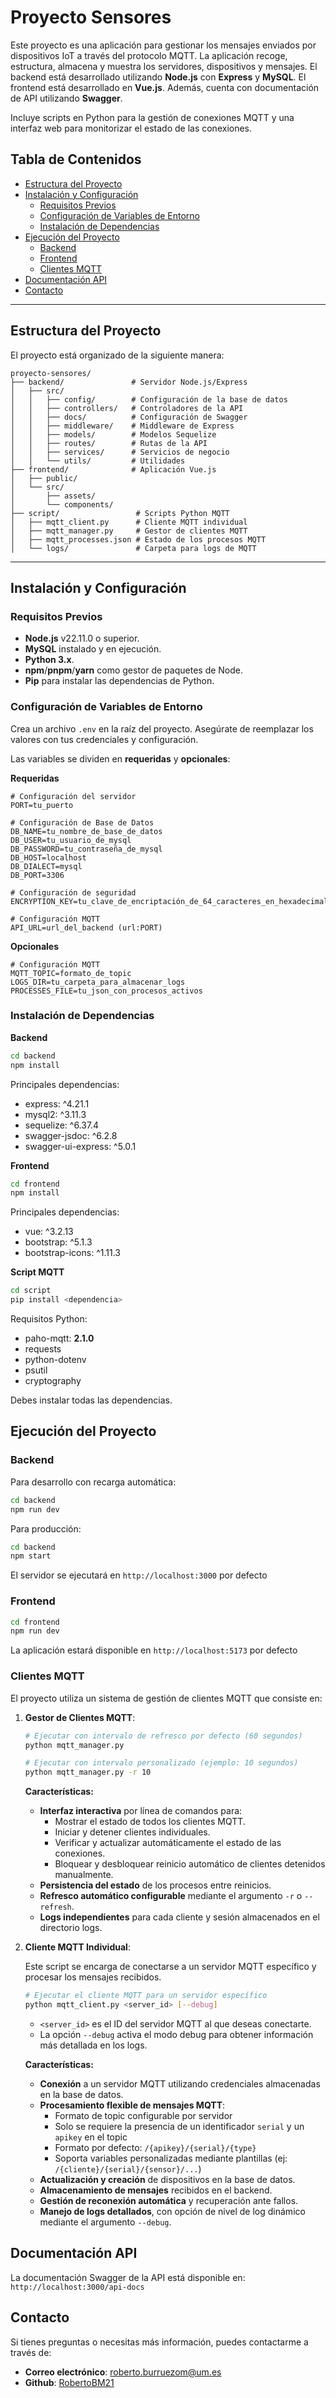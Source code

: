 # Proyecto Sensores

Este proyecto es una aplicación para gestionar los mensajes enviados por dispositivos IoT a través del protocolo MQTT. La aplicación recoge, estructura, almacena y muestra los servidores, dispositivos y mensajes. El backend está desarrollado utilizando **Node.js** con **Express** y **MySQL**. El frontend está desarrollado en **Vue.js**. Además, cuenta con documentación de API utilizando **Swagger**.

Incluye scripts en Python para la gestión de conexiones MQTT y una interfaz web para monitorizar el estado de las conexiones.

## Tabla de Contenidos

- [Estructura del Proyecto](#estructura-del-proyecto)
- [Instalación y Configuración](#instalación-y-configuración)
  - [Requisitos Previos](#requisitos-previos)
  - [Configuración de Variables de Entorno](#configuración-de-variables-de-entorno)
  - [Instalación de Dependencias](#instalación-de-dependencias)
- [Ejecución del Proyecto](#ejecución-del-proyecto)
  - [Backend](#backend)
  - [Frontend](#frontend)
  - [Clientes MQTT](#clientes-mqtt)
- [Documentación API](#documentación-api)
- [Contacto](#contacto)

---

## Estructura del Proyecto

El proyecto está organizado de la siguiente manera:

```
proyecto-sensores/
├── backend/               # Servidor Node.js/Express
│   ├── src/
│   │   ├── config/        # Configuración de la base de datos
│   │   ├── controllers/   # Controladores de la API
│   │   ├── docs/          # Configuración de Swagger
│   │   ├── middleware/    # Middleware de Express
│   │   ├── models/        # Modelos Sequelize
│   │   ├── routes/        # Rutas de la API
│   │   ├── services/      # Servicios de negocio
│   │   └── utils/         # Utilidades
├── frontend/              # Aplicación Vue.js
│   ├── public/
│   └── src/
│       ├── assets/
│       └── components/
├── script/                 # Scripts Python MQTT
│   ├── mqtt_client.py      # Cliente MQTT individual
│   ├── mqtt_manager.py     # Gestor de clientes MQTT
│   ├── mqtt_processes.json # Estado de los procesos MQTT
│   └── logs/               # Carpeta para logs de MQTT
```

---

## Instalación y Configuración

### Requisitos Previos

- **Node.js** v22.11.0 o superior.
- **MySQL** instalado y en ejecución.
- **Python 3.x**.
- **npm**/**pnpm**/**yarn** como gestor de paquetes de Node.
- **Pip** para instalar las dependencias de Python.

### Configuración de Variables de Entorno

Crea un archivo `.env` en la raíz del proyecto. Asegúrate de reemplazar los valores con tus credenciales y configuración.

Las variables se dividen en **requeridas** y **opcionales**:

**Requeridas**

```env
# Configuración del servidor
PORT=tu_puerto

# Configuración de Base de Datos
DB_NAME=tu_nombre_de_base_de_datos
DB_USER=tu_usuario_de_mysql
DB_PASSWORD=tu_contraseña_de_mysql
DB_HOST=localhost
DB_DIALECT=mysql
DB_PORT=3306

# Configuración de seguridad
ENCRYPTION_KEY=tu_clave_de_encriptación_de_64_caracteres_en_hexadecimal

# Configuración MQTT
API_URL=url_del_backend (url:PORT)
```

**Opcionales**

```env
# Configuración MQTT
MQTT_TOPIC=formato_de_topic
LOGS_DIR=tu_carpeta_para_almacenar_logs
PROCESSES_FILE=tu_json_con_procesos_activos
```

### Instalación de Dependencias

**Backend**

```bash
cd backend
npm install
```

Principales dependencias:

- express: ^4.21.1
- mysql2: ^3.11.3
- sequelize: ^6.37.4
- swagger-jsdoc: ^6.2.8
- swagger-ui-express: ^5.0.1

**Frontend**

```bash
cd frontend
npm install
```

Principales dependencias:

- vue: ^3.2.13
- bootstrap: ^5.1.3
- bootstrap-icons: ^1.11.3

**Script MQTT**

```bash
cd script
pip install <dependencia>
```

Requisitos Python:

- paho-mqtt: **2.1.0**
- requests
- python-dotenv
- psutil
- cryptography

Debes instalar todas las dependencias.

## Ejecución del Proyecto

### Backend

Para desarrollo con recarga automática:

```bash
cd backend
npm run dev
```

Para producción:

```bash
cd backend
npm start
```

El servidor se ejecutará en `http://localhost:3000` por defecto

### Frontend

```bash
cd frontend
npm run dev
```

La aplicación estará disponible en `http://localhost:5173` por defecto

### Clientes MQTT

El proyecto utiliza un sistema de gestión de clientes MQTT que consiste en:

1. **Gestor de Clientes MQTT**:

   ```bash
   # Ejecutar con intervalo de refresco por defecto (60 segundos)
   python mqtt_manager.py

   # Ejecutar con intervalo personalizado (ejemplo: 10 segundos)
   python mqtt_manager.py -r 10
   ```

   **Características:**

   - **Interfaz interactiva** por línea de comandos para:
     - Mostrar el estado de todos los clientes MQTT.
     - Iniciar y detener clientes individuales.
     - Verificar y actualizar automáticamente el estado de las conexiones.
     - Bloquear y desbloquear reinicio automático de clientes detenidos manualmente.
   - **Persistencia del estado** de los procesos entre reinicios.
   - **Refresco automático configurable** mediante el argumento `-r` o `--refresh`.
   - **Logs independientes** para cada cliente y sesión almacenados en el directorio logs.

2. **Cliente MQTT Individual**:

   Este script se encarga de conectarse a un servidor MQTT específico y procesar los mensajes recibidos.

   ```bash
   # Ejecutar el cliente MQTT para un servidor específico
   python mqtt_client.py <server_id> [--debug]
   ```

   - `<server_id>` es el ID del servidor MQTT al que deseas conectarte.
   - La opción `--debug` activa el modo debug para obtener información más detallada en los logs.

   **Características:**

   - **Conexión** a un servidor MQTT utilizando credenciales almacenadas en la base de datos.
   - **Procesamiento flexible de mensajes MQTT**:
     - Formato de topic configurable por servidor
     - Solo se requiere la presencia de un identificador `serial` y un `apikey` en el topic
     - Formato por defecto: `/{apikey}/{serial}/{type}`
     - Soporta variables personalizadas mediante plantillas (ej: `/{cliente}/{serial}/{sensor}/...`)
   - **Actualización y creación** de dispositivos en la base de datos.
   - **Almacenamiento de mensajes** recibidos en el backend.
   - **Gestión de reconexión automática** y recuperación ante fallos.
   - **Manejo de logs detallados**, con opción de nivel de log dinámico mediante el argumento `--debug`.

## Documentación API

La documentación Swagger de la API está disponible en:
`http://localhost:3000/api-docs`

## Contacto

Si tienes preguntas o necesitas más información, puedes contactarme a través de:

- **Correo electrónico**: roberto.burruezom@um.es
- **Github**: [RobertoBM21](https://github.com/RobertoBM21)
